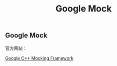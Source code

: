 ﻿---
layout: blog-post
title: "Google Mock"
excerpt: "Google Mock"
location: "Shenzhen NanShan"
time: 15:45 PM
category: Test
tags:
- Windows
- Test
---

## Google Mock ##

官方网站：

[Google C++ Mocking Framework](http://code.google.com/p/googlemock/)
